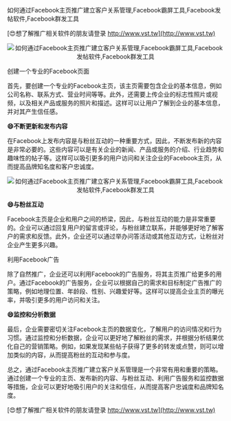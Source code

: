 如何通过Facebook主页推广建立客户关系管理,Facebook霸屏工具,Facebook发帖软件,Facebook群发工具

[😍想了解推广相关软件的朋友请登录 http://www.vst.tw](http://www.vst.tw)

 <center><img src="https://vst.tw/MP4/tuiguang/png/7.png" alt="如何通过Facebook主页推广建立客户关系管理,Facebook霸屏工具,Facebook发帖软件,Facebook群发工具"></center>

创建一个专业的Facebook页面

首先，要创建一个专业的Facebook主页，该主页需要包含企业的基本信息，例如公司名称、联系方式、营业时间等等。此外，还需要上传企业的标志性照片或视频，以及相关产品或服务的照片和描述。这样可以让用户了解到企业的基本信息，并对其产生信任感。

**😄不断更新和发布内容**

在Facebook上发布内容是与粉丝互动的一种重要方式，因此，不断发布新的内容是非常必要的。这些内容可以是有关企业的新闻、产品或服务的介绍、行业趋势和趣味性的帖子等。这样可以吸引更多的用户访问和关注企业的Facebook主页，从而提高品牌知名度和客户忠诚度。

 <center><img src="https://vst.tw/MP4/tuiguang/png/5.png" alt="如何通过Facebook主页推广建立客户关系管理,Facebook霸屏工具,Facebook发帖软件,Facebook群发工具"></center>

**😄与粉丝互动**

Facebook主页是企业和用户之间的桥梁，因此，与粉丝互动的能力是非常重要的。企业可以通过回复用户的留言或评论，与粉丝建立联系，并能够更好地了解客户的需求和反馈。此外，企业还可以通过举办问答活动或其他互动方式，让粉丝对企业产生更多兴趣。

利用Facebook广告

除了自然推广，企业还可以利用Facebook的广告服务，将其主页推广给更多的用户。通过Facebook的广告服务，企业可以根据自己的需求和目标制定广告推广的策略，例如地理位置、年龄段、性别、兴趣爱好等。这样可以提高企业主页的曝光率，并吸引更多的用户访问和关注。

**😄监控和分析数据**

最后，企业需要密切关注Facebook主页的数据变化，了解用户的访问情况和行为习惯。通过监控和分析数据，企业可以更好地了解粉丝的需求，并根据分析结果优化自己的营销策略。例如，如果发现某些帖子获得了更多的转发或点赞，则可以增加类似的内容，从而提高粉丝的互动和参与度。

总之，通过Facebook主页推广建立客户关系管理是一个非常有用和重要的策略。通过创建一个专业的主页、发布新的内容、与粉丝互动、利用广告服务和监控数据等措施，企业可以更好地吸引用户的关注和信任，从而提高客户忠诚度和品牌知名度。

[😍想了解推广相关软件的朋友请登录 http://www.vst.tw](http://www.vst.tw)



